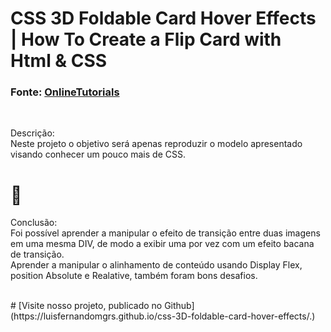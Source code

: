 # CSS 3D Foldable Card Hover Effects | How To Create a Flip Card with Html & CSS

### Fonte: [OnlineTutorials]("https://www.youtube.com/watch?v=xDy2UptgdUY")

<br/>
<p>
Descrição:
<br/>Neste projeto o objetivo será apenas reproduzir o modelo apresentado visando conhecer um pouco mais de CSS.
<br/>
</p>

# 🚀

<p>
Conclusão:
<br/>Foi possível aprender a manipular o efeito de transição entre duas imagens em uma mesma DIV, de modo a exibir uma por vez com um efeito bacana de transição.
<br/>Aprender a manipular o alinhamento de conteúdo usando Display Flex, position Absolute e Realative, também foram bons desafios.
<br/>
</p>
<br/>
# [Visite nosso projeto, publicado no Github](https://luisfernandomgrs.github.io/css-3D-foldable-card-hover-effects/.)
